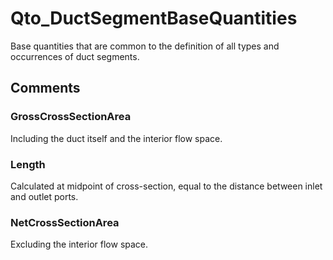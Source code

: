 # Qto_DuctSegmentBaseQuantities

Base quantities that are common to the definition of all types and occurrences of duct segments.
<!-- end of short definition -->



## Comments

### GrossCrossSectionArea

Including the duct itself and the interior flow space.

### Length

Calculated at midpoint of cross-section, equal to the distance between inlet and outlet ports.

### NetCrossSectionArea

Excluding the interior flow space.

